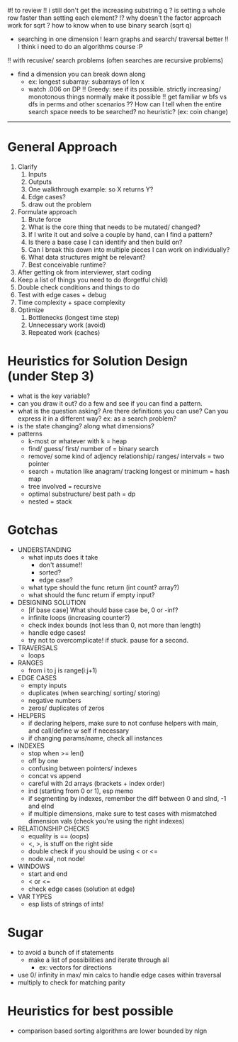 #! to review
!! i still don't get the increasing substring q
? is setting a whole row faster than setting each element?
!? why doesn't the factor approach work for sqrt
? how to know when to use binary search (sqrt q)
  - searching in one dimension
! learn graphs and search/ traversal better
!! I think i need to do an algorithms course :P

!! with recusive/ search problems (often searches are recursive problems)
- find a dimension you can break down along
  - ex: longest subarray: subarrays of len x
  - watch .006 on DP
!! Greedy: see if its possible. strictly increasing/ monotonous things normally make it possible
!! get familiar w bfs vs dfs in perms and other scenarios
?? How can I tell when the entire search space needs to be searched? no heuristic? (ex: coin change)
______

# General Approach
1. Clarify
    1. Inputs
    2. Outputs
    3. One walkthrough example: so X returns Y?
    4. Edge cases?
    5. draw out the problem
3. Formulate approach
    1. Brute force
    2. What is the core thing that needs to be mutated/ changed?
    3. If I write it out and solve a couple by hand, can I find a pattern?
    4. Is there a base case I can identify and then build on?
    5. Can I break this down into multiple pieces I can work on individually?
    6. What data structures might be relevant?
    7. Best conceivable runtime?
4. After getting ok from interviewer, start coding
  1. Keep a list of things you need to do (forgetful child)
  2. Double check conditions and things to do
5. Test with edge cases + debug
6. Time complexity + space complexity
7. Optimize
    1. Bottlenecks (longest time step)
    2. Unnecessary work (avoid)
    3. Repeated work (caches)

# Heuristics for Solution Design (under Step 3)
- what is the key variable?
- can you draw it out? do a few and see if you can find a pattern.
- what is the question asking? Are there definitions you can use? Can you express it in a different way? ex: as a search problem?
- is the state changing? along what dimensions?
- patterns
  - k-most or whatever with k = heap
  - find/ guess/ first/ number of = binary search
  - remove/ some kind of adjency relationship/ ranges/ intervals = two pointer
  - search + mutation like anagram/ tracking longest or minimum = hash map
  - tree involved = recursive
  - optimal substructure/ best path = dp
  - nested = stack

# Gotchas
- UNDERSTANDING
  - what inputs does it take
    - don't assume!!
    - sorted?
    - edge case?
  - what type should the func return (int count? array?)
  - what should the func return if empty input?
- DESIGNING SOLUTION
  - [if base case] What should base case be, 0 or -inf?
  - infinite loops (increasing counter?)
  - check index bounds (not less than 0, not more than length)
  - handle edge cases!
  - try not to overcomplicate! if stuck. pause for a second.
- TRAVERSALS
  - loops
- RANGES
  - from i to j is range(i:j+1)
- EDGE CASES
  - empty inputs
  - duplicates (when searching/ sorting/ storing)
  - negative numbers
  - zeros/ duplicates of zeros
- HELPERS
  - if declaring helpers, make sure to not confuse helpers with main, and call/define w self if necessary
  - if changing params/name, check all instances
- INDEXES
    - stop when >= len()
    - off by one
    - confusing between pointers/ indexes
    - concat vs append
    - careful with 2d arrays (brackets + index order)
    - ind (starting from 0 or 1), esp memo
    - if segmenting by indexes, remember the diff between 0 and sInd, -1 and eInd
    - if multiple dimensions, make sure to test cases with mismatched dimension vals (check you're using the right indexes)
- RELATIONSHIP CHECKS
    - equality is == (oops)
    - <, >, is stuff on the right side
    - double check if you should be using < or <=
  - node.val, not node!
- WINDOWS
  - start and end
  - < or <=
  - check edge cases (solution at edge)
- VAR TYPES
  - esp lists of strings of ints!

# Sugar
- to avoid a bunch of if statements
  - make a list of possibilities and iterate through all
    - ex: vectors for directions
- use 0/ infinity in max/ min calcs to handle edge cases within traversal
- multiply to check for matching parity

# Heuristics for best possible
- comparison based sorting algorithms are lower bounded by nlgn
